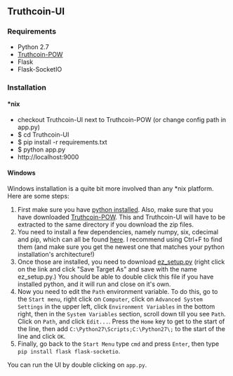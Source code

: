 ## Truthcoin-UI

### Requirements

- Python 2.7
- [Truthcoin-POW](https://github.com/zack-bitcoin/Truthcoin-POW)
- Flask
- Flask-SocketIO

### Installation

#### *nix
- checkout Truthcoin-UI next to Truthcoin-POW (or change config path in app.py)
- $ cd Truthcoin-UI
- $ pip install -r requirements.txt
- $ python app.py
- http://localhost:9000

#### Windows
Windows installation is a quite bit more involved than any *nix platform. Here are some steps:

1. First make sure you have [python installed](https://www.python.org/downloads/release/python-278/). Also, make sure that you have downloaded [Truthcoin-POW](https://github.com/zack-bitcoin/Truthcoin-POW). This and Truthcoin-UI will have to be extracted to the same directory if you download the zip files. 
2. You need to install a few dependencies, namely numpy, six, cdecimal and pip, which can all be found [here](http://www.lfd.uci.edu/~gohlke/pythonlibs/). I recommend using Ctrl+F to find them (and make sure you get the newest one that matches your python installation's architecture!)
3. Once those are installed, you need to download [ez_setup.py](https://bitbucket.org/pypa/setuptools/raw/bootstrap/ez_setup.py) (right click on the link and click "Save Target As" and save with the name ez_setup.py.) You should be able to double click this file if you have installed python, and it will run and close on it's own. 
4. Now you need to edit the `Path` environment variable. To do this, go to the `Start menu`, right click on `Computer`, click on `Advanced System Settings` in the upper left, click `Environment Variables` in the bottom right, then in the `System Variables` section, scroll down till you see `Path`. Click on `Path`, and click `Edit...`. Press the `Home` key to get to the start of the line, then add `C:\Python27\Scripts;C:\Python27\;` to the start of the line and click `OK`. 
5. Finally, go back to the `Start Menu` type `cmd` and press `Enter`, then type `pip install flask flask-socketio`. 

You can run the UI by double clicking on `app.py`.
